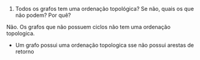 1. Todos os grafos tem uma ordenação topológica? Se não, quais os que não podem? Por quê?

Não. Os  grafos que não possuem ciclos não tem uma ordenação topologica.
- Um grafo possui uma ordenação topologica sse não possui arestas de retorno

